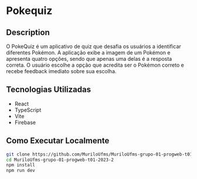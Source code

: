 # Pokequiz

## Description

O PokeQuiz é um aplicativo de quiz que desafia os usuários a identificar diferentes Pokémon. A aplicação exibe a imagem de um Pokémon e apresenta quatro opções, sendo que apenas uma delas é a resposta correta. O usuário escolhe a opção que acredita ser o Pokémon correto e recebe feedback imediato sobre sua escolha.

## Tecnologias Utilizadas

- React
- TypeScript
- Vite
- Firebase

## Como Executar Localmente

```bash
git clone https://github.com/MuriloUfms/MuriloUfms-grupo-01-progweb-t01-2023-2.git
cd MuriloUfms-grupo-01-progweb-t01-2023-2
npm install
npm run dev
```
